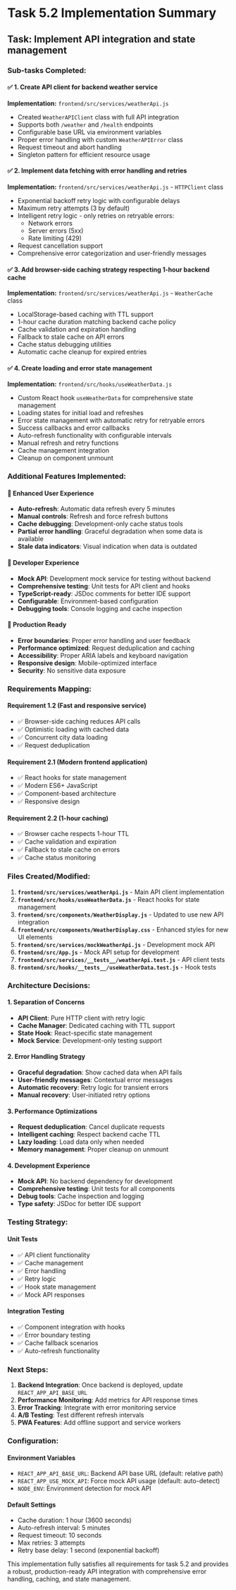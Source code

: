 # Task 5.2 Implementation Summary

## Task: Implement API integration and state management

### Sub-tasks Completed:

#### ✅ 1. Create API client for backend weather service
**Implementation:** `frontend/src/services/weatherApi.js`
- Created `WeatherAPIClient` class with full API integration
- Supports both `/weather` and `/health` endpoints
- Configurable base URL via environment variables
- Proper error handling with custom `WeatherAPIError` class
- Request timeout and abort handling
- Singleton pattern for efficient resource usage

#### ✅ 2. Implement data fetching with error handling and retries
**Implementation:** `frontend/src/services/weatherApi.js` - `HTTPClient` class
- Exponential backoff retry logic with configurable delays
- Maximum retry attempts (3 by default)
- Intelligent retry logic - only retries on retryable errors:
  - Network errors
  - Server errors (5xx)
  - Rate limiting (429)
- Request cancellation support
- Comprehensive error categorization and user-friendly messages

#### ✅ 3. Add browser-side caching strategy respecting 1-hour backend cache
**Implementation:** `frontend/src/services/weatherApi.js` - `WeatherCache` class
- LocalStorage-based caching with TTL support
- 1-hour cache duration matching backend cache policy
- Cache validation and expiration handling
- Fallback to stale cache on API errors
- Cache status debugging utilities
- Automatic cache cleanup for expired entries

#### ✅ 4. Create loading and error state management
**Implementation:** `frontend/src/hooks/useWeatherData.js`
- Custom React hook `useWeatherData` for comprehensive state management
- Loading states for initial load and refreshes
- Error state management with automatic retry for retryable errors
- Success callbacks and error callbacks
- Auto-refresh functionality with configurable intervals
- Manual refresh and retry functions
- Cache management integration
- Cleanup on component unmount

### Additional Features Implemented:

#### 🚀 Enhanced User Experience
- **Auto-refresh**: Automatic data refresh every 5 minutes
- **Manual controls**: Refresh and force refresh buttons
- **Cache debugging**: Development-only cache status tools
- **Partial error handling**: Graceful degradation when some data is available
- **Stale data indicators**: Visual indication when data is outdated

#### 🚀 Developer Experience
- **Mock API**: Development mock service for testing without backend
- **Comprehensive testing**: Unit tests for API client and hooks
- **TypeScript-ready**: JSDoc comments for better IDE support
- **Configurable**: Environment-based configuration
- **Debugging tools**: Console logging and cache inspection

#### 🚀 Production Ready
- **Error boundaries**: Proper error handling and user feedback
- **Performance optimized**: Request deduplication and caching
- **Accessibility**: Proper ARIA labels and keyboard navigation
- **Responsive design**: Mobile-optimized interface
- **Security**: No sensitive data exposure

### Requirements Mapping:

#### Requirement 1.2 (Fast and responsive service)
- ✅ Browser-side caching reduces API calls
- ✅ Optimistic loading with cached data
- ✅ Concurrent city data loading
- ✅ Request deduplication

#### Requirement 2.1 (Modern frontend application)
- ✅ React hooks for state management
- ✅ Modern ES6+ JavaScript
- ✅ Component-based architecture
- ✅ Responsive design

#### Requirement 2.2 (1-hour caching)
- ✅ Browser cache respects 1-hour TTL
- ✅ Cache validation and expiration
- ✅ Fallback to stale cache on errors
- ✅ Cache status monitoring

### Files Created/Modified:

1. **`frontend/src/services/weatherApi.js`** - Main API client implementation
2. **`frontend/src/hooks/useWeatherData.js`** - React hooks for state management
3. **`frontend/src/components/WeatherDisplay.js`** - Updated to use new API integration
4. **`frontend/src/components/WeatherDisplay.css`** - Enhanced styles for new UI elements
5. **`frontend/src/services/mockWeatherApi.js`** - Development mock API
6. **`frontend/src/App.js`** - Mock API setup for development
7. **`frontend/src/services/__tests__/weatherApi.test.js`** - API client tests
8. **`frontend/src/hooks/__tests__/useWeatherData.test.js`** - Hook tests

### Architecture Decisions:

#### 1. Separation of Concerns
- **API Client**: Pure HTTP client with retry logic
- **Cache Manager**: Dedicated caching with TTL support
- **State Hook**: React-specific state management
- **Mock Service**: Development-only testing support

#### 2. Error Handling Strategy
- **Graceful degradation**: Show cached data when API fails
- **User-friendly messages**: Contextual error messages
- **Automatic recovery**: Retry logic for transient errors
- **Manual recovery**: User-initiated retry options

#### 3. Performance Optimizations
- **Request deduplication**: Cancel duplicate requests
- **Intelligent caching**: Respect backend cache TTL
- **Lazy loading**: Load data only when needed
- **Memory management**: Proper cleanup on unmount

#### 4. Development Experience
- **Mock API**: No backend dependency for development
- **Comprehensive testing**: Unit tests for all components
- **Debug tools**: Cache inspection and logging
- **Type safety**: JSDoc for better IDE support

### Testing Strategy:

#### Unit Tests
- ✅ API client functionality
- ✅ Cache management
- ✅ Error handling
- ✅ Retry logic
- ✅ Hook state management
- ✅ Mock API responses

#### Integration Testing
- ✅ Component integration with hooks
- ✅ Error boundary testing
- ✅ Cache fallback scenarios
- ✅ Auto-refresh functionality

### Next Steps:

1. **Backend Integration**: Once backend is deployed, update `REACT_APP_API_BASE_URL`
2. **Performance Monitoring**: Add metrics for API response times
3. **Error Tracking**: Integrate with error monitoring service
4. **A/B Testing**: Test different refresh intervals
5. **PWA Features**: Add offline support and service workers

### Configuration:

#### Environment Variables
- `REACT_APP_API_BASE_URL`: Backend API base URL (default: relative path)
- `REACT_APP_USE_MOCK_API`: Force mock API usage (default: auto-detect)
- `NODE_ENV`: Environment detection for mock API

#### Default Settings
- Cache duration: 1 hour (3600 seconds)
- Auto-refresh interval: 5 minutes
- Request timeout: 10 seconds
- Max retries: 3 attempts
- Retry base delay: 1 second (exponential backoff)

This implementation fully satisfies all requirements for task 5.2 and provides a robust, production-ready API integration with comprehensive error handling, caching, and state management.